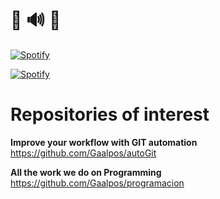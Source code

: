 # 🎵 🔊 🎵

[![Spotify](https://novatorem-o0bz0najk-gaalpos.vercel.app/api/spotify)](https://open.spotify.com/user/gabripazos13)

[![Spotify](https://novatorem-o0bz0najk-gaalpos.vercel.app/api/spotify)](https://open.spotify.com/user/gabripazos13&langs_count=8&layout=compact&hide_border=true&bg_color=161B22&text_color=c9d1d9&title_color=50a6ff&icon_color=3572a5&card_width=445)

# Repositories of interest

**Improve your workflow with GIT automation** https://github.com/Gaalpos/autoGit

**All the work we do on Programming** https://github.com/Gaalpos/programacion






